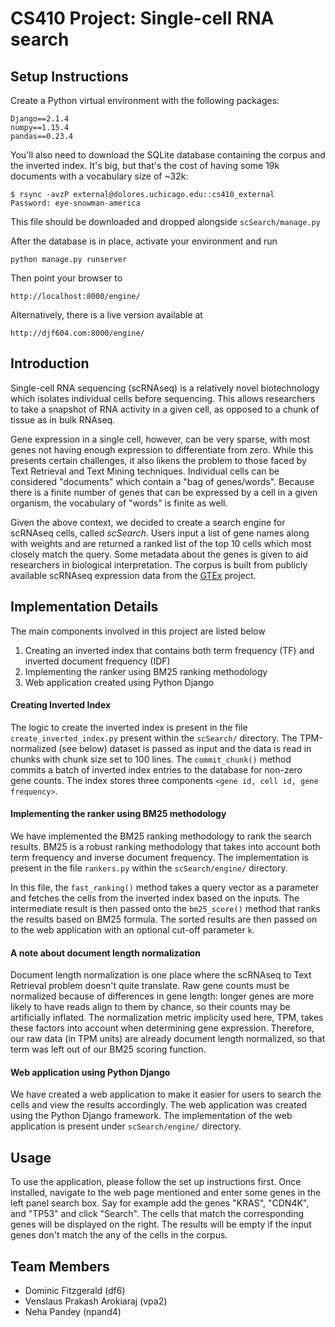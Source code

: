 # CS410 Project: Single-cell RNA search

## Setup Instructions

Create a Python virtual environment with the following
packages:

```text
Django==2.1.4
numpy==1.15.4
pandas==0.23.4
```

You'll also need to download the SQLite database containing the corpus 
and the inverted index. It's big, but that's the cost of having some 
19k documents with a vocabulary size of ~32k:

```text
$ rsync -avzP external@dolores.uchicago.edu::cs410_external
Password: eye-snowman-america
```

This file should be downloaded and dropped alongside ``scSearch/manage.py``

After the database is in place, activate your environment and run

```text
python manage.py runserver
```
Then point your browser to 

```text
http://localhost:8000/engine/
```

Alternatively, there is a live version available at 

```text
http://djf604.com:8000/engine/
```

## Introduction

Single-cell RNA sequencing (scRNAseq) is a relatively novel biotechnology which isolates individual cells before 
sequencing. This allows researchers to take a snapshot of RNA activity in a given cell, as opposed to a chunk of tissue 
as in bulk RNAseq.

Gene expression in a single cell, however, can be very sparse, with most genes not having enough expression to 
differentiate from zero. While this presents certain challenges, it also likens 
the problem to those faced by Text Retrieval and Text Mining techniques. Individual cells can be considered "documents" 
which contain a "bag of genes/words". Because there is a finite number of genes that can be expressed by a cell in a 
given organism, the vocabulary of "words" is finite as well.

Given the above context, we decided to create a search engine for scRNAseq cells, called *scSearch*. Users input a list 
of gene names along with weights and are returned a ranked list of the top 10 cells which most closely match the query. 
Some metadata about the genes is given to aid researchers in biological interpretation. The corpus is built from 
publicly available scRNAseq expression data from the [GTEx](https://gtexportal.org/home/) project.

## Implementation Details

The main components involved in this project are listed below
 
1. Creating an inverted index that contains both term frequency (TF) and inverted document frequency (IDF)
2. Implementing the ranker using BM25 ranking methodology
3. Web application created using Python Django

#### Creating Inverted Index
The logic to create the inverted index is present in the file ``create_inverted_index.py`` present within the ``scSearch/`` 
directory. The TPM-normalized (see below) dataset is passed as input and the data is read in chunks with chunk size 
set to 100 lines.  The ``commit_chunk()`` method commits a batch of inverted index entries to the database for 
non-zero gene counts. The index stores three components ``<gene id, cell id, gene frequency>``.

#### Implementing the ranker using BM25 methodology
We have implemented the BM25 ranking methodology to rank the search results. BM25 is a robust ranking methodology that 
takes into account both term frequency and inverse document frequency. The implementation is present in the file 
``rankers.py`` within the ``scSearch/engine/`` directory. 

In this file, the ``fast_ranking()`` method takes a query vector as a parameter and fetches the cells from the 
inverted index based on the inputs. The intermediate result is then passed onto the ``bm25_score()`` method that 
ranks the results based on BM25 formula. The sorted results are then passed on to the web application with an 
optional cut-off parameter ``k``.

#### A note about document length normalization

Document length normalization is one place where the scRNAseq to Text Retrieval problem doesn't quite translate. Raw gene 
counts must be normalized because of differences in gene length: longer genes are more likely to have reads align to them 
by chance, so their counts may be artificially inflated. The normalization metric implicity used here, TPM, takes these 
factors into account when determining gene expression. Therefore, our raw data (in TPM units) are already document 
length normalized, so that term was left out of our BM25 scoring function.

#### Web application using Python Django
We have created a web application to make it easier for users to search the cells and view the results accordingly. 
The web application was created using the Python Django framework. The implementation of the web application is 
present under ``scSearch/engine/`` directory.

## Usage
To use the application, please follow the set up instructions first. Once installed, navigate to the web page mentioned 
and enter some genes in the left panel search box. Say for example add the genes "KRAS", "CDN4K", and "TP53" and 
click "Search". The cells that match the corresponding genes will be displayed on the right. The results will be 
empty if the input genes don't match the any of the cells in the corpus.

## Team Members
* Dominic Fitzgerald (df6)
* Venslaus Prakash Arokiaraj (vpa2)
* Neha Pandey (npand4)
